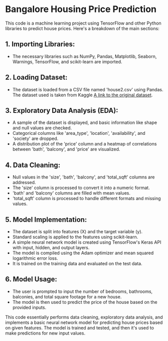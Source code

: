 # Bangalore Housing Price Prediction

This code is a machine learning project using TensorFlow and other Python libraries to predict house prices. Here's a breakdown of the main sections:

## 1. Importing Libraries:
   - The necessary libraries such as NumPy, Pandas, Matplotlib, Seaborn, Warnings, TensorFlow, and scikit-learn are imported.

## 2. Loading Dataset:
   - The dataset is loaded from a CSV file named 'house2.csv' using Pandas. The dataset used is taken from Kaggle [A link to the original dataset](https://www.kaggle.com/datasets/amitabhajoy/bengaluru-house-price-data/data).

## 3. Exploratory Data Analysis (EDA):
   - A sample of the dataset is displayed, and basic information like shape and null values are checked.
   - Categorical columns like 'area_type', 'location', 'availability', and 'society' are dropped.
   - A distribution plot of the 'price' column and a heatmap of correlations between 'bath', 'balcony', and 'price' are visualized.

## 4. Data Cleaning:
   - Null values in the 'size', 'bath', 'balcony', and 'total_sqft' columns are addressed.
   - The 'size' column is processed to convert it into a numeric format.
   - 'bath' and 'balcony' columns are filled with mean values.
   - 'total_sqft' column is processed to handle different formats and missing values.

## 5. Model Implementation:
   - The dataset is split into features (X) and the target variable (y).
   - Standard scaling is applied to the features using scikit-learn.
   - A simple neural network model is created using TensorFlow's Keras API with input, hidden, and output layers.
   - The model is compiled using the Adam optimizer and mean squared logarithmic error loss.
   - It is trained on the training data and evaluated on the test data.

## 6. Model Usage:
   - The user is prompted to input the number of bedrooms, bathrooms, balconies, and total square footage for a new house.
   - The model is then used to predict the price of the house based on the provided inputs.

This code essentially performs data cleaning, exploratory data analysis, and implements a basic neural network model for predicting house prices based on given features. The model is trained and tested, and then it's used to make predictions for new input values.
